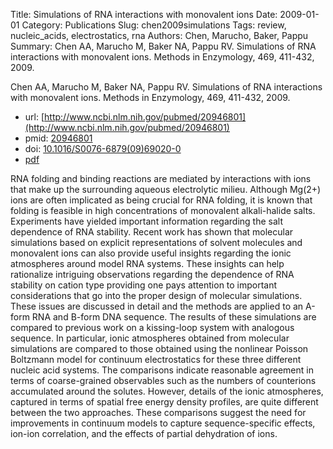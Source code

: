 Title: Simulations of RNA interactions with monovalent ions
Date: 2009-01-01
Category: Publications
Slug: chen2009simulations
Tags: review, nucleic_acids, electrostatics, rna
Authors: Chen, Marucho, Baker, Pappu
Summary: Chen AA, Marucho M, Baker NA, Pappu RV. Simulations of RNA interactions with monovalent ions. Methods in Enzymology, 469, 411-432, 2009. 

Chen AA, Marucho M, Baker NA, Pappu RV. Simulations of RNA interactions with monovalent ions. Methods in Enzymology, 469, 411-432, 2009. 

* url: [http://www.ncbi.nlm.nih.gov/pubmed/20946801](http://www.ncbi.nlm.nih.gov/pubmed/20946801)
* pmid: [20946801](20946801)
* doi: [10.1016/S0076-6879(09)69020-0](10.1016/S0076-6879(09)69020-0)
* [pdf](http://sobolevnrm.github.io/papers/chen2009simulations.pdf)

RNA folding and binding reactions are mediated by interactions with ions that make up the surrounding aqueous electrolytic milieu. Although Mg(2+) ions are often implicated as being crucial for RNA folding, it is known that folding is feasible in high concentrations of monovalent alkali-halide salts. Experiments have yielded important information regarding the salt dependence of RNA stability. Recent work has shown that molecular simulations based on explicit representations of solvent molecules and monovalent ions can also provide useful insights regarding the ionic atmospheres around model RNA systems. These insights can help rationalize intriguing observations regarding the dependence of RNA stability on cation type providing one pays attention to important considerations that go into the proper design of molecular simulations. These issues are discussed in detail and the methods are applied to an A-form RNA and B-form DNA sequence. The results of these simulations are compared to previous work on a kissing-loop system with analogous sequence. In particular, ionic atmospheres obtained from molecular simulations are compared to those obtained using the nonlinear Poisson Boltzmann model for continuum electrostatics for these three different nucleic acid systems. The comparisons indicate reasonable agreement in terms of coarse-grained observables such as the numbers of counterions accumulated around the solutes. However, details of the ionic atmospheres, captured in terms of spatial free energy density profiles, are quite different between the two approaches. These comparisons suggest the need for improvements in continuum models to capture sequence-specific effects, ion-ion correlation, and the effects of partial dehydration of ions.
